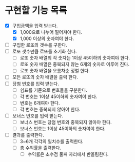 # 구현할 기능 목록

- [x] 구입금액을 입력 받는다.
  - [x] 1,000으로 나누어 떨어져야 한다.
  - [x] 1,000 이상의 숫자여야 한다.
- [ ] 구입한 로또의 갯수를 구한다.
- [ ] 로또 갯수만큼 로또를 초기화 한다.
  - [ ] 로또 숫자 배열의 각 숫자는 1이상 45이하의 숫자여야 한다.
  - [ ] 로또 숫자 배열은 중복되지 않는 6개의 숫자로 이루어 진다.
  - [ ] 로또 숫자 배열을 오름차순 정렬 한다.
- [ ] 모든 로또의 숫자 배열을 출력 한다.
- [ ] 당첨 번호를 입력 받는다.
  - [ ] 쉼표를 기준으로 번호들을 구분한다.
  - [ ] 각 번호는 1이상 45이하의 숫자여야 한다.
  - [ ] 번호는 6개여야 한다.
  - [ ] 각 번호는 중복되지 않아야 한다.
- [ ] 보너스 번호를 입력 받는다.
  - [ ] 보너스 번호는 당첨 번호와 중복되지 않아야 한다.
  - [ ] 보너스 번호는 1이상 45이하의 숫자여야 한다.
- [ ] 결과를 출력한다.
  - [ ] 3~6개 각각의 일치수를 출력한다.
  - [ ] 총 수익률을 출력한다.
    - [ ] 수익률은 소수점 둘째 자리에서 반올림한다.
